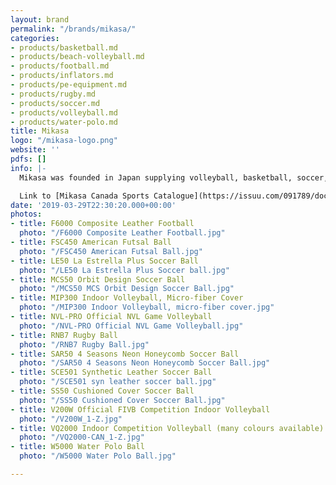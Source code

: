 ```yaml
---
layout: brand
permalink: "/brands/mikasa/"
categories:
- products/basketball.md
- products/beach-volleyball.md
- products/football.md
- products/inflators.md
- products/pe-equipment.md
- products/rugby.md
- products/soccer.md
- products/volleyball.md
- products/water-polo.md
title: Mikasa
logo: "/mikasa-logo.png"
website: ''
pdfs: []
info: |-
  Mikasa was founded in Japan supplying volleyball, basketball, soccer, rugby and water polo balls.

  Link to [Mikasa Canada Sports Catalogue](https://issuu.com/091789/docs/2020_mikasacatalog)
date: '2019-03-29T22:30:20.000+00:00'
photos:
- title: F6000 Composite Leather Football
  photo: "/F6000 Composite Leather Football.jpg"
- title: FSC450 American Futsal Ball
  photo: "/FSC450 American Futsal Ball.jpg"
- title: LE50 La Estrella Plus Soccer Ball
  photo: "/LE50 La Estrella Plus Soccer ball.jpg"
- title: MCS50 Orbit Design Soccer Ball
  photo: "/MCS50 MCS Orbit Design Soccer Ball.jpg"
- title: MIP300 Indoor Volleyball, Micro-fiber Cover
  photo: "/MIP300 Indoor Volleyball, micro-fiber cover.jpg"
- title: NVL-PRO Official NVL Game Volleyball
  photo: "/NVL-PRO Official NVL Game Volleyball.jpg"
- title: RNB7 Rugby Ball
  photo: "/RNB7 Rugby Ball.jpg"
- title: SAR50 4 Seasons Neon Honeycomb Soccer Ball
  photo: "/SAR50 4 Seasons Neon Honeycomb Soccer Ball.jpg"
- title: SCE501 Synthetic Leather Soccer Ball
  photo: "/SCE501 syn leather soccer ball.jpg"
- title: SS50 Cushioned Cover Soccer Ball
  photo: "/SS50 Cushioned Cover Soccer Ball.jpg"
- title: V200W Official FIVB Competition Indoor Volleyball
  photo: "/V200W_1-Z.jpg"
- title: VQ2000 Indoor Competition Volleyball (many colours available)
  photo: "/VQ2000-CAN_1-Z.jpg"
- title: W5000 Water Polo Ball
  photo: "/W5000 Water Polo Ball.jpg"

---
```

